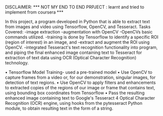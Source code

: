 DISCLAIMER: *** NOT MY END TO END PRPJECT : learnt and tried to implement from coursera *** 

In this project, a program developed in Python that is able to extract text from images and video using Tensorflow, OpenCV, and Tesseract. 
Tasks Covered:
-image extraction
-augmentation with OpenCV
-OpenCVs basic commands utilized. 
-training is done by Tensorflow to identify a specific ROI (region of interest) in an image, and 
-extract and augment the ROI using OpenCV. 
-integrated Tesseract's text recognition functionality into program, and piping the final enhanced image containing text to Tesseract for extraction of text data using OCR (Optical Character Recognition) technology.

•	Tensorflow Model Training- used a pre-trained model
•	Use OpenCV to capture frames from a video or, for our demonstration, singular images, for detection of text regions. 
•	Use OpenCV to apply filters and enhancements to extracted copies of the regions of our image or frame that contains text, using bounding box coordinates from Tensorflow
•	Pass the resulting enhanced image containing text to Google's Tesseract 4 Optical Character Recognition (OCR) engine, using hooks from the pytesseract Python module, to obtain resulting text in the form of a string.

